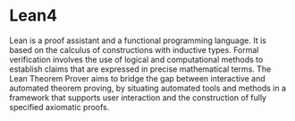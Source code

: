 # Lean4
Lean is a proof assistant and a functional programming language. It is based on the calculus of constructions with inductive types. Formal verification involves the use of logical and computational methods to establish claims that are expressed in precise mathematical terms. The Lean Theorem Prover aims to bridge the gap between interactive and automated theorem proving, by situating automated tools and methods in a framework that supports user interaction and the construction of fully specified axiomatic proofs.
